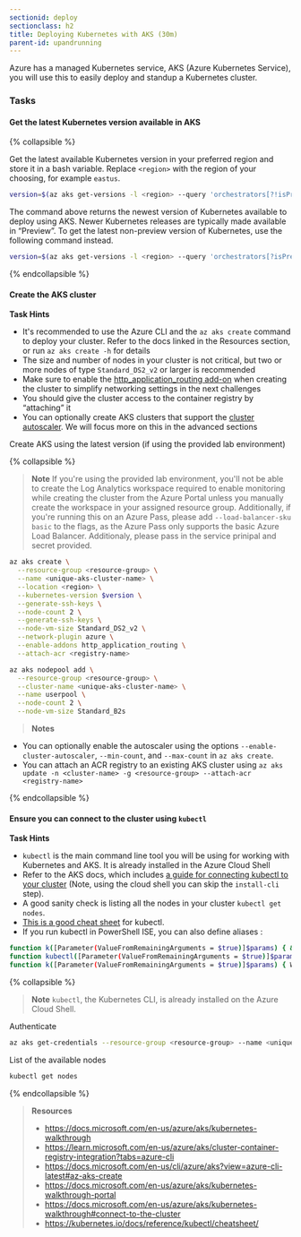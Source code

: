 ```yaml
---
sectionid: deploy
sectionclass: h2
title: Deploying Kubernetes with AKS (30m)
parent-id: upandrunning
---
```


Azure has a managed Kubernetes service, AKS (Azure Kubernetes Service), you will use this to easily deploy and standup a Kubernetes cluster.

### Tasks

#### Get the latest Kubernetes version available in AKS

{% collapsible %}

Get the latest available Kubernetes version in your preferred region and store it in a bash variable. Replace `<region>` with the region of your choosing, for example `eastus`.

```sh
version=$(az aks get-versions -l <region> --query 'orchestrators[?!isPreview] | [-1].orchestratorVersion' -o tsv)
```

The command above returns the newest version of Kubernetes available to deploy using AKS. Newer Kubernetes releases are typically made available in “Preview”. To get the latest non-preview version of Kubernetes, use the following command instead.

```sh
version=$(az aks get-versions -l <region> --query 'orchestrators[?isPreview == null].[orchestratorVersion][-1]' -o tsv)
```

{% endcollapsible %}

#### Create the AKS cluster

**Task Hints**

* It's recommended to use the Azure CLI and the `az aks create` command to deploy your cluster. Refer to the docs linked in the Resources section, or run `az aks create -h` for details
* The size and number of nodes in your cluster is not critical, but two or more nodes of type `Standard_DS2_v2` or larger is recommended
* Make sure to enable the [http_application_routing add-on](https://learn.microsoft.com/en-us/azure/aks/http-application-routing) when creating the cluster to simplify networking settings in the next challenges
* You should give the cluster access to the container registry by “attaching” it
* You can optionally create AKS clusters that support the [cluster autoscaler](https://docs.microsoft.com/en-us/azure/aks/cluster-autoscaler#about-the-cluster-autoscaler). We will focus more on this in the advanced sections

Create AKS using the latest version (if using the provided lab environment)

{% collapsible %}

> **Note** If you're using the provided lab environment, you'll not be able to create the Log Analytics workspace required to enable monitoring while creating the cluster from the Azure Portal unless you manually create the workspace in your assigned resource group. Additionally, if you're running this on an Azure Pass, please add `--load-balancer-sku basic` to the flags, as the Azure Pass only supports the basic Azure Load Balancer. Additionaly, please pass in the service prinipal and secret provided.

```sh
az aks create \
  --resource-group <resource-group> \
  --name <unique-aks-cluster-name> \
  --location <region> \
  --kubernetes-version $version \
  --generate-ssh-keys \
  --node-count 2 \
  --generate-ssh-keys \
  --node-vm-size Standard_DS2_v2 \
  --network-plugin azure \
  --enable-addons http_application_routing \
  --attach-acr <registry-name>

az aks nodepool add \
  --resource-group <resource-group> \
  --cluster-name <unique-aks-cluster-name> \
  --name userpool \
  --node-count 2 \
  --node-vm-size Standard_B2s
```

> **Notes**

* You can optionally enable the autoscaler using the options `--enable-cluster-autoscaler`, `--min-count`, and `--max-count` in `az aks create`.
* You can attach an ACR registry to an existing AKS cluster using `az aks update -n <cluster-name> -g <resource-group> --attach-acr <registry-name>`

{% endcollapsible %}

#### Ensure you can connect to the cluster using `kubectl`

**Task Hints**

* `kubectl` is the main command line tool you will be using for working with Kubernetes and AKS. It is already installed in the Azure Cloud Shell
* Refer to the AKS docs, which includes [a guide for connecting kubectl to your cluster](https://docs.microsoft.com/en-us/azure/aks/kubernetes-walkthrough#connect-to-the-cluster) (Note, using the cloud shell you can skip the `install-cli` step).
* A good sanity check is listing all the nodes in your cluster `kubectl get nodes`.
* [This is a good cheat sheet](https://kubernetes.io/docs/reference/kubectl/cheatsheet/) for kubectl.
* If you run kubectl in PowerShell ISE, you can also define aliases :

```sh
function k([Parameter(ValueFromRemainingArguments = $true)]$params) { & kubectl $params }
function kubectl([Parameter(ValueFromRemainingArguments = $true)]$params) { Write-Output "> kubectl $(@($params | ForEach-Object {$_}) -join ' ')"; & kubectl.exe $params; }
function k([Parameter(ValueFromRemainingArguments = $true)]$params) { Write-Output "> k $(@($params | ForEach-Object {$_}) -join ' ')"; & kubectl.exe $params; }
```

{% collapsible %}

> **Note** `kubectl`, the Kubernetes CLI, is already installed on the Azure Cloud Shell.

Authenticate

```sh
az aks get-credentials --resource-group <resource-group> --name <unique-aks-cluster-name>
```

List of the available nodes

```sh
kubectl get nodes
```

{% endcollapsible %}

> **Resources**
>
> * <https://docs.microsoft.com/en-us/azure/aks/kubernetes-walkthrough>
> * <https://learn.microsoft.com/en-us/azure/aks/cluster-container-registry-integration?tabs=azure-cli>
> * <https://docs.microsoft.com/en-us/cli/azure/aks?view=azure-cli-latest#az-aks-create>
> * <https://docs.microsoft.com/en-us/azure/aks/kubernetes-walkthrough-portal>
> * <https://docs.microsoft.com/en-us/azure/aks/kubernetes-walkthrough#connect-to-the-cluster>
> * <https://kubernetes.io/docs/reference/kubectl/cheatsheet/>

